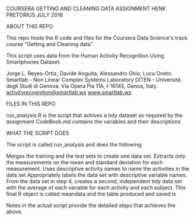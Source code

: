 

COURSERA GETTING AND CLEANING DATA ASSIGNMENT
HENK PRETORIUS
JULY 2016

ABOUT THIS REPO

This repo hosts the R code and files for the Coursera Data Science's track course "Getting and Cleaning data".

This script uses data from the Human Activity Recognition Using Smartphones Dataset:

Jorge L. Reyes-Ortiz, Davide Anguita, Alessandro Ghio, Luca Oneto.
Smartlab - Non Linear Complex Systems Laboratory
DITEN - Università degli Studi di Genova.
Via Opera Pia 11A, I-16145, Genoa, Italy.
activityrecognition@smartlab.ws
 www.smartlab.ws

 FILES IN THIS REPO

 run_analysis.R is the script that achives a tidy dataset as required by the assignment
 CodeBook.md contains the variables and their descriptions 

 WHAT THE SCRIPT DOES

 The script is called run_analysis and does the following:

Merges the training and the test sets to create one data set.
Extracts only the measurements on the mean and standard deviation for each measurement.
Uses descriptive activity names to name the activities in the data set
Appropriately labels the data set with descriptive variable names.
From the data set in step 4, creates a second, independent tidy data set with the average of each variable for each activity and each subject.
This final R object is called meandata and the table produced and saved is 

Notes in the actual script provide the detailed steps that achieves the above.

